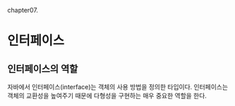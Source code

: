 chapter07.

인터페이스
===================

## 인터페이스의 역할

자바에서 인터페이스(interface)는 객체의 사용 방법을 정의한 타입이다. 인터페이스는 객체의 교환성을 높여주기 때문에
다형성을 구현하는 매우 중요한 역할을 한다.









































































































































































































